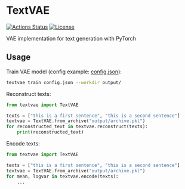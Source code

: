 TextVAE
=======

[![Actions Status](https://github.com/altescy/textvae/workflows/CI/badge.svg)](https://github.com/altescy/textvae/actions/workflows/ci.yml)
[![License](https://img.shields.io/github/license/altescy/textvae)](https://github.com/altescy/textvae/blob/master/LICENSE)

VAE implementation for text generation with PyTorch

## Usage

Train VAE model (config example: [config.json](https://github.com/altescy/textvae/blob/main/tests/fixtures/configs/textvae.json)):

```bash
textvae train config.json --workdir output/
```

Reconstruct texts:

```python
from textvae import TextVAE

texts = ["this is a first sentence", "this is a second sentence"]
textvae = TextVAE.from_archive("output/archive.pkl")
for reconstructed_text in textvae.reconstruct(texts):
    print(reconstructed_text)
```

Encode texts:

```python
from textvae import TextVAE

texts = ["this is a first sentence", "this is a second sentence"]
textvae = TextVAE.from_archive("output/archive.pkl")
for mean, logvar in textvae.encode(texts):
    ...
```
